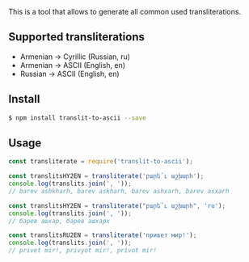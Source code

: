 This is a tool that allows to generate all common used transliterations.

## Supported transliterations
- Armenian -> Cyrillic (Russian, ru)
- Armenian -> ASCII (English, en)
- Russian -> ASCII (English, en)

## Install

```sh
$ npm install translit-to-ascii --save
```


## Usage

```javascript
const transliterate = require('translit-to-ascii');

const translitsHY2EN = transliterate('բարե՛ւ աշխարհ');
console.log(translits.join(', '));
// barev ashkharh, barev askharh, barev ashxarh, barev asxarh

const translitsHY2EN = transliterate("բարե՛ւ աշխարհ", 'ru');
console.log(translits.join(', '));
// барев ашхар, барев ашхарх

const translitsRU2EN = transliterate('привет мир!');
console.log(translits.join(', '));
// privet mir!, privyot mir!, privot mir!
```